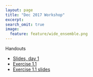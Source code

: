 ```yaml
---
layout: page
title: "Dec 2017 Workshop"
excerpt:
search_omit: true
image:
  feature: feature/wide_ensemble.png
---
```


Handouts

- [Slides, day 1](/workshops/dec2017/class-1.pdf)
- [Exercise 1.1](/workshops/dec2017/1.1.zip)
- [Exercise 1.1 slides](/workshops/2017/1.1.slides.html)
